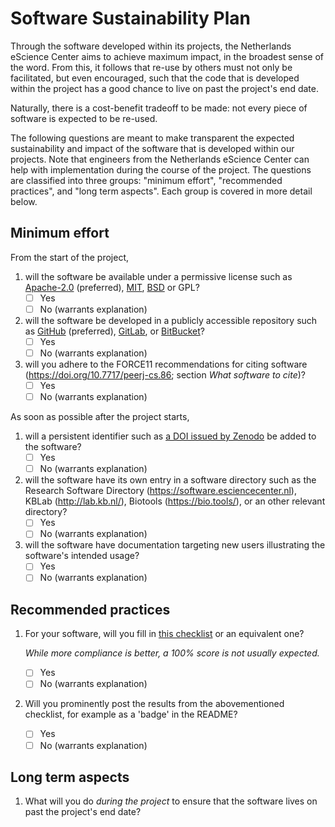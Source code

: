 Software Sustainability Plan
============================

Through the software developed within its projects, the Netherlands eScience
Center aims to achieve maximum impact, in the broadest sense of the word. From
this, it follows that re-use by others must not only be facilitated, but even
encouraged, such that the code that is developed within the project has a good
chance to live on past the project's end date. 

Naturally, there is a cost-benefit tradeoff to be made: not every piece of
software is expected to be re-used.

The following questions are meant to make transparent the expected
sustainability and impact of the software that is developed within our projects.
Note that engineers from the Netherlands eScience Center can help with
implementation during the course of the project. The questions are classified
into three groups: "minimum effort", "recommended practices", and "long term
aspects". Each group is covered in more detail below.

Minimum effort
--------------

From the start of the project,

1. will the software be available under a permissive license such as
   [Apache-2.0](https://spdx.org/licenses/Apache-2.0.html) (preferred),
   [MIT](https://spdx.org/licenses/MIT.html),
   [BSD](https://spdx.org/licenses/BSD-3-Clause.html) or 
   GPL?
    - [ ] Yes
    - [ ] No (warrants explanation)
1. will the software be developed in a publicly accessible repository such
  as [GitHub](https://github.com/) (preferred),
  [GitLab](https://about.gitlab.com/), or
  [BitBucket](https://bitbucket.org)?
    - [ ] Yes
    - [ ] No (warrants explanation)
1. will you adhere to the FORCE11 recommendations for citing software (https://doi.org/10.7717/peerj-cs.86; section _What software to cite_)?
    - [ ] Yes
    - [ ] No (warrants explanation)

As soon as possible after the project starts,

1. will a persistent identifier such as [a DOI issued by Zenodo](https://guides.github.com/activities/citable-code/) be added to the software?
    - [ ] Yes 
    - [ ] No (warrants explanation)
1. will the software have its own entry in a software directory such as the Research
  Software Directory (https://software.esciencecenter.nl), KBLab
  (http://lab.kb.nl/), Biotools (https://bio.tools/), or an other relevant directory?
    - [ ] Yes
    - [ ] No (warrants explanation)
1. will the software have documentation targeting new users illustrating the
   software's intended usage?
    - [ ] Yes
    - [ ] No (warrants explanation)

Recommended practices
---------------------

1. For your software, will you fill in [this checklist](https://bestpractices.coreinfrastructure.org/en/) or an equivalent one?

    _While more compliance is better, a 100% score is not usually expected._
    - [ ] Yes
    - [ ] No (warrants explanation)
1. Will you prominently post the results from the abovementioned checklist, for example as a 'badge' in the README?
    - [ ] Yes
    - [ ] No (warrants explanation)

Long term aspects
-----------------

1. What will you do _during the project_ to ensure that the software lives on 
   past the project's end date?


